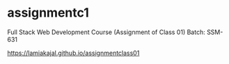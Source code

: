 # assignmentc1
Full Stack Web Development Course (Assignment of Class 01) Batch: SSM-631

 https://lamiakajal.github.io/assignmentclass01

